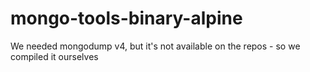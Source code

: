 # mongo-tools-binary-alpine
We needed mongodump v4, but it's not available on the repos - so we compiled it ourselves
